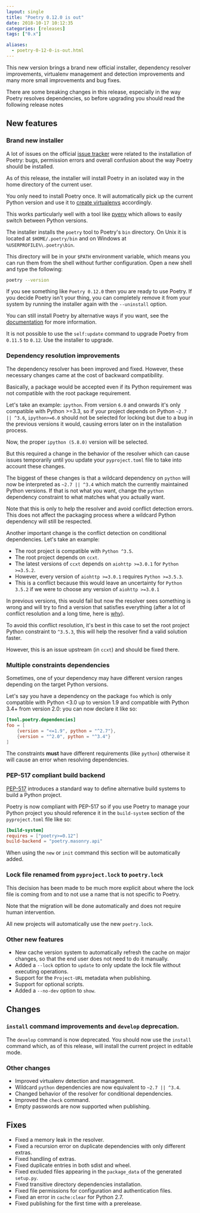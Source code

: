 ```yaml
---
layout: single
title: "Poetry 0.12.0 is out"
date: 2018-10-17 10:12:35
categories: [releases]
tags: ["0.x"]

aliases:
  - poetry-0-12-0-is-out.html
---
```


This new version brings a brand new official installer,
dependency resolver improvements, virtualenv management and detection improvements
and many more small improvements and bug fixes.

<aside class="note">
<p>There are some breaking changes in this release,
especially in the way Poetry resolves dependencies, so before upgrading you should read the following release notes</p>
</aside>

## New features

### Brand new installer

A lot of issues on the official [issue tracker](https://github.com/python-poetry/poetry/issues) were related to
the installation of Poetry: bugs, permission errors and overall confusion about the way Poetry should be installed.

As of this release, the installer will install Poetry in an isolated way in the home directory of the current user.

<aside class="note">
<p>You only need to install Poetry once. It will automatically pick up the current
Python version and use it to <a href="/docs/basic-usage/#poetry-and-virtualenvs" title="Poetry and virtualenvs">create virtualenvs</a> accordingly.</p>
<p>This works particularly well with a tool like <a href="https://github.com/pyenv/pyenv">pyenv</a> which allows to
easily switch between Python versions.</p>
</aside>

The installer installs the `poetry` tool to Poetry's `bin` directory.
On Unix it is located at `$HOME/.poetry/bin` and on Windows at `%USERPROFILE%\.poetry\bin`.

This directory will be in your `$PATH` environment variable,
which means you can run them from the shell without further configuration.
Open a new shell and type the following:

```bash
poetry --version
```

If you see something like `Poetry 0.12.0` then you are ready to use Poetry.
If you decide Poetry isn't your thing, you can completely remove it from your system
by running the installer again with the `--uninstall` option.

You can still install Poetry by alternative ways if you want, see the [documentation](/docs/#installation) for more information.

<aside class="note">
<p>It is not possible to use the <code>self:update</code> command to upgrade Poetry from <code>0.11.5</code> to <code>0.12</code>.
Use the installer to upgrade.</p>
</aside>

### Dependency resolution improvements

The dependency resolver has been improved and fixed. However, these necessary changes came
at the cost of backward compatibility.

Basically, a package would be accepted even if its Python requirement was not compatible
with the root package requirement.

Let's take an example: `ipython`. From version `6.0` and onwards it's only compatible
with Python >=3.3, so if your project depends on Python `~2.7 || ^3.6`, `ipython>=6.0` should
not be selected for locking but due to a bug in the previous versions it would, causing errors
later on in the installation process.

Now, the proper `ipython (5.8.0)` version will be selected.

But this required a change in the behavior of the resolver which can cause issues temporarily
until you update your `pyproject.toml` file to take into account these changes.

The biggest of these changes is that a wildcard dependency on `python` will now be interpreted as `~2.7 || ^3.4` which
match the currently maintained Python versions. If that is not what you want, change the `python` dependency constraint
to what matches what you actually want.

<aside class="note">
<p>Note that this is only to help the resolver and avoid conflict detection errors.
This does not affect the packaging process where a wildcard Python dependency
will still be respected.</p>
</aside>

Another important change is the conflict detection on conditional dependencies. Let's take an example:

- The root project is compatible with `Python ^3.5`.
- The root project depends on `ccxt`.
- The latest versions of `ccxt` depends on `aiohttp >=3.0.1` for `Python >=3.5.2`.
- However, every version of `aiohttp >=3.0.1` requires `Python >=3.5.3`.
- This is a conflict because this would leave an uncertainty for `Python 3.5.2` if we were to choose any version of `aiohttp >=3.0.1`

In previous versions, this would fail but now the resolver sees something is wrong and will try to find
a version that satisfies everything (after a lot of conflict resolution and a long time, here is [why](/docs/faq/#why-is-the-dependency-resolution-process-slow)).

To avoid this conflict resolution, it's best in this case to set the root project Python constraint to `^3.5.3`,
this will help the resolver find a valid solution faster.

However, this is an issue upstream (in `ccxt`) and should be fixed there.

### Multiple constraints dependencies

Sometimes, one of your dependency may have different version ranges depending
on the target Python versions.

Let's say you have a dependency on the package `foo` which is only compatible
with Python <3.0 up to version 1.9 and compatible with Python 3.4+ from version 2.0:
you can now declare it like so:

```toml
[tool.poetry.dependencies]
foo = [
    {version = "<=1.9", python = "^2.7"},
    {version = "^2.0", python = "^3.4"}
]
```

<aside class="note">
<p>The constraints <strong>must</strong> have different requirements (like <code>python</code>)
otherwise it will cause an error when resolving dependencies.</p>
</aside>

### PEP-517 compliant build backend

[PEP-517](https://www.python.org/dev/peps/pep-0517/) introduces a standard way
to define alternative build systems to build a Python project.

Poetry is now compliant with PEP-517 so if you use Poetry to manage your Python
project you should reference it in the `build-system` section of the `pyproject.toml`
file like so:

```toml
[build-system]
requires = ["poetry>=0.12"]
build-backend = "poetry.masonry.api"
```

<aside class="note">
<p>When using the <code>new</code> or <code>init</code> command this section will be automatically added.</p>
</aside>

### Lock file renamed from `pyproject.lock` to `poetry.lock`

This decision has been made to be much more explicit about where the lock file
is coming from and to not use a name that is not specific to Poetry.

Note that the migration will be done automatically and does not require human intervention.

All new projects will automatically use the new `poetry.lock`.

### Other new features

- New cache version system to automatically refresh the cache on major changes, so that the end user does not need to do it manually.
- Added a `--lock` option to `update` to only update the lock file without executing operations.
- Support for the `Project-URL` metadata when publishing.
- Support for optional scripts.
- Added a `--no-dev` option to `show`.

## Changes

### `install` command improvements and `develop` deprecation.

The `develop` command is now deprecated. You should now use the `install` command which, as of this release,
will install the current project in editable mode.

### Other changes

- Improved virtualenv detection and management.
- Wildcard `python` dependencies are now equivalent to `~2.7 || ^3.4`.
- Changed behavior of the resolver for conditional dependencies.
- Improved the `check` command.
- Empty passwords are now supported when publishing.

## Fixes

- Fixed a memory leak in the resolver.
- Fixed a recursion error on duplicate dependencies with only different extras.
- Fixed handling of extras.
- Fixed duplicate entries in both sdist and wheel.
- Fixed excluded files appearing in the `package_data` of the generated `setup.py`.
- Fixed transitive directory dependencies installation.
- Fixed file permissions for configuration and authentication files.
- Fixed an error in `cache:clear` for Python 2.7.
- Fixed publishing for the first time with a prerelease.
